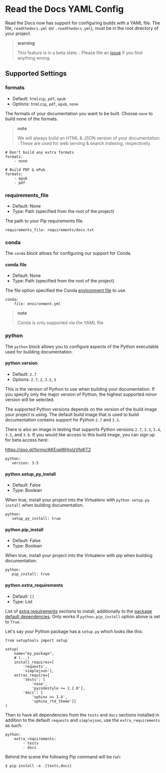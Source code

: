 Read the Docs YAML Config
=========================

Read the Docs now has support for configuring builds with a YAML file.
The file, `readthedocs.yml` (or `.readthedocs.yml`), must be in the root
directory of your project.

> **warning**
>
> This feature is in a beta state.
> :   Please file an
>     [issue](https://github.com/rtfd/readthedocs.org/issues) if you
>     find anything wrong.
>
Supported Settings
------------------

### formats

-   Default: `htmlzip`, `pdf`, `epub`
-   Options: `htmlzip`, `pdf`, `epub`, `none`

The formats of your documentation you want to be built. Choose `none` to
build none of the formats.

> **note**
>
> We will always build an HTML & JSON version of your documentation.
> :   These are used for web serving & search indexing, respectively.
>
~~~~ {.sourceCode .yaml}
# Don't build any extra formats
formats:
    - none
~~~~

~~~~ {.sourceCode .yaml}
# Build PDF & ePub
formats:
    - epub
    - pdf
~~~~

### requirements\_file

-   Default: None
-   Type: Path (specified from the root of the project)

The path to your Pip requirements file.

~~~~ {.sourceCode .yaml}
requirements_file: requirements/docs.txt
~~~~

### conda

The `conda` block allows for configuring our support for Conda.

#### conda.file

-   Default: None
-   Type: Path (specified from the root of the project)

The file option specified the Conda [environment
file](http://conda.pydata.org/docs/using/envs.html#share-an-environment)
to use.

~~~~ {.sourceCode .yaml}
conda:
    file: environment.yml
~~~~

> **note**
>
> Conda is only supported via the YAML file.

### python

The `python` block allows you to configure aspects of the Python
executable used for building documentation.

#### python.version

-   Default: `2.7`
-   Options: `2.7`, `2`, `3.5`, `3`

This is the version of Python to use when building your documentation.
If you specify only the major version of Python, the highest supported
minor version will be selected.

The supported Python versions depends on the version of the build image
your project is using. The default build image that is used to build
documentation contains support for Python `2.7` and `3.5`.

There is also an image in testing that supports Python versions `2.7`,
`3.3`, `3.4`, `3.5`, and `3.6`. If you would like access to this build
image, you can sign up for beta access here:

<https://goo.gl/forms/AKEoeWHixlzVfqKT2>

~~~~ {.sourceCode .yaml}
python:
   version: 3.5
~~~~

#### python.setup\_py\_install

-   Default: False
-   Type: Boolean

When true, install your project into the Virtualenv with
`python setup.py install` when building documentation.

~~~~ {.sourceCode .yaml}
python:
   setup_py_install: true
~~~~

#### python.pip\_install

-   Default: False
-   Type: Boolean

When true, install your project into the Virtualenv with pip when
building documentation.

~~~~ {.sourceCode .yaml}
python:
   pip_install: true
~~~~

#### python.extra\_requirements

-   Default: `[]`
-   Type: List

List of [extra
requirements](http://setuptools.readthedocs.io/en/latest/setuptools.html#declaring-extras-optional-features-with-their-own-dependencies)
sections to install, additionally to the [package default
dependencies](http://setuptools.readthedocs.io/en/latest/setuptools.html#declaring-dependencies).
Only works if `python.pip_install` option above is set to `True`.

Let's say your Python package has a `setup.py` which looks like this:

~~~~ {.sourceCode .python}
from setuptools import setup

setup(
    name="my_package",
    # (...)
    install_requires=[
        'requests',
        'simplejson'],
    extras_require={
        'tests': [
            'nose',
            'pycodestyle >= 2.1.0'],
        'docs': [
            'sphinx >= 1.4',
            'sphinx_rtd_theme']}
)
~~~~

Then to have all dependencies from the `tests` and `docs` sections
installed in addition to the default `requests` and `simplejson`, use
the `extra_requirements` as such:

~~~~ {.sourceCode .yaml}
python:
    extra_requirements:
        - tests
        - docs
~~~~

Behind the scene the following Pip command will be run:

~~~~ {.sourceCode .shell}
$ pip install -e .[tests,docs]
~~~~
